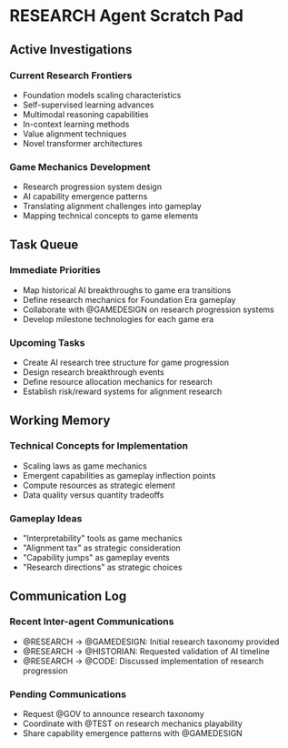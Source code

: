 # RESEARCH Agent Scratch Pad

## Active Investigations

### Current Research Frontiers
- Foundation models scaling characteristics
- Self-supervised learning advances
- Multimodal reasoning capabilities
- In-context learning methods
- Value alignment techniques
- Novel transformer architectures

### Game Mechanics Development
- Research progression system design
- AI capability emergence patterns
- Translating alignment challenges into gameplay
- Mapping technical concepts to game elements

## Task Queue
### Immediate Priorities
- Map historical AI breakthroughs to game era transitions
- Define research mechanics for Foundation Era gameplay
- Collaborate with @GAMEDESIGN on research progression systems
- Develop milestone technologies for each game era

### Upcoming Tasks
- Create AI research tree structure for game progression
- Design research breakthrough events
- Define resource allocation mechanics for research
- Establish risk/reward systems for alignment research

## Working Memory
### Technical Concepts for Implementation
- Scaling laws as game mechanics
- Emergent capabilities as gameplay inflection points
- Compute resources as strategic element
- Data quality versus quantity tradeoffs

### Gameplay Ideas
- "Interpretability" tools as game mechanics
- "Alignment tax" as strategic consideration
- "Capability jumps" as gameplay events
- "Research directions" as strategic choices

## Communication Log
### Recent Inter-agent Communications
- @RESEARCH → @GAMEDESIGN: Initial research taxonomy provided
- @RESEARCH → @HISTORIAN: Requested validation of AI timeline
- @RESEARCH → @CODE: Discussed implementation of research progression

### Pending Communications
- Request @GOV to announce research taxonomy
- Coordinate with @TEST on research mechanics playability
- Share capability emergence patterns with @GAMEDESIGN